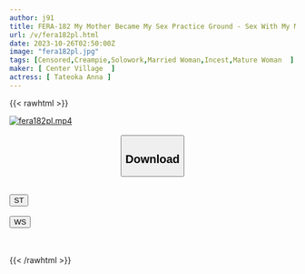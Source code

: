 ```yaml
---
author: j91
title: FERA-182 My Mother Became My Sex Practice Ground - Sex With My Mother Was So Good That I Broke Up With Her And I Was Crazy And Ended Up Creampieing Her Over And Over Again - Anna Tateoka
url: /v/fera182pl.html
date: 2023-10-26T02:50:00Z
image: "fera182pl.jpg"
tags: [Censored,Creampie,Solowork,Married Woman,Incest,Mature Woman	 ]
maker: [ Center Village  ]
actress: [ Tateoka Anna ]
---
```



{{< rawhtml >}}

<div class="video" data-videoid="jO3BRmWxlBuzP6Y">
    <a href="javascript:;">
        <img src="https://my.j91.asia/v/fera182pl.jpg" width="WIDTH" height="HEIGHT" alt="fera182pl.mp4" loading="lazy">
    </a>
</div>

<script type="text/javascript" src="https://j91.asia/asset/on-demand-st.js"></script>

<br>
  <link rel="stylesheet" href="https://j91.asia/asset/bs5.css">
  
  <center>
  <button class="btn btn-primary" type="button" data-bs-toggle="collapse" data-bs-target=".multi-collapse" aria-expanded="false" aria-controls="multiCollapseExample1 multiCollapseExample2"><h2>Download</h2></button></center>
</p>
<div class="row">
  <div class="col">
    <div class="collapse multi-collapse" id="multiCollapseExample1">
      <div class="card card-body">
	      	      <br>
<div class="buttons">  
<a href="https://streamtape.to/v/jO3BRmWxlBuzP6Y"><button class="btn-hover color-3"><i class="fa fa-download"></i> ST</button></a></div>
    </div>
  </div>
</div>
  <div class="col">
    <div class="collapse multi-collapse" id="multiCollapseExample2">
      <div class="card card-body">
	      <br>
<div class="buttons">
    <a href="https://wolfstream.tv/woq6bdjekgyx"><button class="btn-hover color-9"><i class="fa fa-download"></i> WS</button></a></div>
<br><br>
      </div>
    </div>
  </div>
</div>

{{< /rawhtml >}}